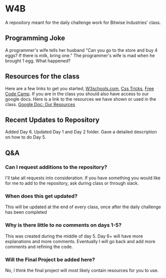 # W4B
A repository meant for the daily challenge work for Bitwise Industries' class.

## Programming Joke
A programmer's wife tells her husband "Can you go to the store and buy 4 eggs? If there is milk, bring one." The programmer's wife is mad when he brought 1 egg. What happened?

## Resources for the class
Here are a few links to get you started,
[W3schools.com](https://lmgtfy.app/?q=w3schools), 
[Css Tricks](https://css-tricks.com/), 
[Free Code Camp](https://www.freecodecamp.org/). 
If you are in the class you should also have access to our google docs. Here is a link to the resources we have shown or used in the class. [Google Doc: Our Resources](https://docs.google.com/document/d/1RI0uQnst4AINq3Y30jaHm3aQ3DXEroAGLOuFja1ugE4/edit?usp=sharing)

## Recent Updates to Repository
Added Day 6. 
Updated Day 1 and Day 2 folder. 
Gave a detailed description on how to do Day 5.

## Q&A
### Can I request additions to the repository?
I'll take all requests into consideration. If you have something you would like for me to add to the repository, ask during class or through slack.

### When does this get updated?
This will be updated at the end of every class, once after the daily challenge has been completed

### Why is there little to no comments on days 1-5?
This was created during the middle of day 5. Day 6+ will have more explanations and more comments. Eventually I will go back and add more comments and refining the code.

### Will the Final Project be added here?
No, I think the final project will most likely contain resources for you to use.